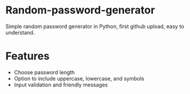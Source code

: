 # Random-password-generator
Simple random password generator in Python, first github upload, easy to understand.



# Features
- Choose password length
- Option to include uppercase, lowercase, and symbols
- Input validation and friendly messages
